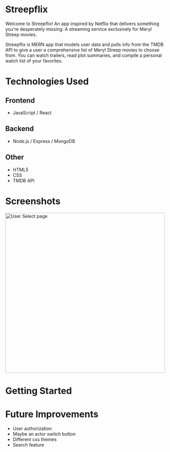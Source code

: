 # Streepflix

Welcome to Streepflix! An app inspired by Netflix that delivers something you're desperately missing: A streaming service exclusively for Meryl Streep movies. 

Streepflix is MERN app that models user data and pulls info from the TMDB API to give a user a comprehensive list of Meryl Streep movies to choose from. You can watch trailers, read plot summaries, and compile a personal watch list of your favorites.

# Technologies Used 
## Frontend
- JavaScript / React
## Backend
- Node.js / Express / MongoDB
## Other
- HTML5
- CSS
- TMDB API

# Screenshots

<img alt="User Select page" src="https://i.imgur.com/BL7YBJB.jpg" width="500"/>

# Getting Started

# Future Improvements
- User authorization 
- Maybe an actor switch button 
- Different css themes
- Search feature 
